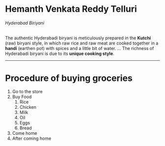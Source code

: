 # Hemanth Venkata Reddy Telluri
###### Hyderabad Biriyani
The authentic Hyderabadi biryani is meticulously prepared in the **Kutchi** (raw) biryani style, in which raw rice and raw meat are cooked together in a **handi** (earthen pot) with spices and a little bit of water. ... The richness of Hyderabadi biryani is due to its **unique cooking style**.

***

# Procedure of buying groceries
1. Go to the store
2. Buy Food
    1. Rice
    2. Chicken
    3. Milk
    4. Oil
    5. Eggs
    6. Bread
1. Come home
2. After coming home

